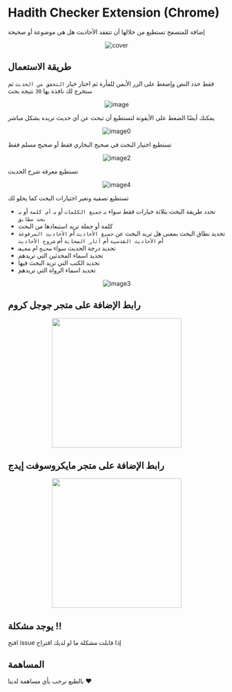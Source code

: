 # Hadith Checker Extension (Chrome)

إضافة للمتصفح تستطيع من خلالها أن تتفقد الأحاديث هل هي موضوعة أو صحيحة

<div align="center">

![cover](https://user-images.githubusercontent.com/69223584/231058081-05616aa9-81c6-4896-984d-de4b7a6522d8.png)

</div>

## طريقة الاستعمال

فقط حدد النص وإضغط على الزر الأيمن للفأرة ثم اختار خيار `التحقق من الحديث` ثم ستخرج لك نافذة بها `30` نتيجة بحث

<div align="center">

![image](https://user-images.githubusercontent.com/69223584/218287950-2363ff60-a450-429a-9cfb-c932ef32e7a8.png)

</div>

يمكنك أيضًا الضغط على الأيقونة لتستطيع أن تبحث عن أي حديث تريده بشكل مباشر

<div align="center">

![image0](https://user-images.githubusercontent.com/69223584/231255789-247ad8a1-3857-4f7d-a6e2-8c7d0d79a303.png)

</div>

تستطيع اختيار البحث في صحيح البخاري فقط أو صحيح مسلم فقط

<div align="center">

![image2](https://user-images.githubusercontent.com/69223584/218287955-4e645152-3574-43f9-b5d0-7b55a1cdcb54.png)

</div>

تستطيع معرفة شرح الحديث

<div align="center">

![image4](https://user-images.githubusercontent.com/69223584/235382277-92917392-0d9d-47af-8a3d-cced6c427a25.png)

</div>

تستطيع تصفية وتغير اختيارات البحث كما يحلو لك

- تحدد طريقة البحث بثلاثة خيارات فقط سواء بـ `جميع الكلمات` أو بـ `أي كلمة` أو بـ `بحث مطابق`
- كلمة أو جملة تريد استبعادها من البحث
- تحديد نطاق البحث بمعنى هل تريد البحث عن `جميع الأحاديث` أم `الأحاديث المرفوعة` أم `الأحاديث القدسية` أم `آثار الصحابة` أم `شروح الأحاديث`
- تحديد درجة الحديث سواء `صحيح` ام `ضعيف`
- تحديد اسماء المحدثين التي تريدهم
- تحديد الكتب التي تريد البحث فيها
- تحديد اسماء الرواة التي تريدهم

<div align="center">

![image3](https://user-images.githubusercontent.com/69223584/218287960-d156784d-0350-4dfb-a29e-7c4e321aa817.png)

</div>

## رابط الإضافة على متجر جوجل كروم


<div align="center">

<a href="https://chrome.google.com/webstore/detail/hadith-checker/cfbllcckohbiiplkigbfllfphhakanke" target="_blank">

   <img src="https://camo.githubusercontent.com/67412515c4d8584d1ebbfd028590488eb8e6b8fe92deb2b95069c3d246f847dd/68747470733a2f2f73746f726167652e676f6f676c65617069732e636f6d2f7765622d6465762d75706c6f6164732f696d6167652f576c443877433667386b685957504a5573516365516b6858536c76312f485273394d50756661314a316835676c4e6875742e706e67" width="300px">

</a>


</div>

## رابط الإضافة على متجر مايكروسوفت إيدج

<div align="center">

<a href="https://microsoftedge.microsoft.com/addons/detail/%D8%A7%D9%84%D8%AA%D8%AD%D9%82%D9%82-%D9%85%D9%86-%D8%A7%D9%84%D8%A3%D8%AD%D8%A7%D8%AF%D9%8A%D8%AB-hadi/fnkpjflmalknlnheabefoflglahlmjec" target="_blank">

   <img src="https://github.com/AhmedElTabarani/hadith-checker-extension/assets/69223584/aa56a5e6-4839-412d-ac68-ab36ebf3384a" width="300px">

</a>


</div>

## يوجد مشكلة !!

افتح issue إذا قابلت مشكلة ما او لديك اقتراح

## المساهمة

بالطبع نرحب بأي مساهمة لدينا ❤

